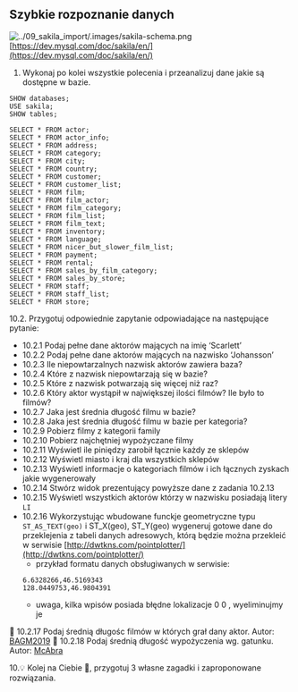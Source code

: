 ## Szybkie rozpoznanie danych

![../09_sakila_import/.images/sakila-schema.png](../09_sakila_import/.images/sakila-schema.png)
[https://dev.mysql.com/doc/sakila/en/](https://dev.mysql.com/doc/sakila/en/)

1. Wykonaj po kolei wszystkie polecenia i przeanalizuj dane jakie są dostępne w bazie.
```
SHOW databases;
USE sakila;
SHOW tables;
```
```
SELECT * FROM actor;
SELECT * FROM actor_info;
SELECT * FROM address;
SELECT * FROM category;
SELECT * FROM city;
SELECT * FROM country;
SELECT * FROM customer;
SELECT * FROM customer_list;
SELECT * FROM film;
SELECT * FROM film_actor;
SELECT * FROM film_category;
SELECT * FROM film_list;
SELECT * FROM film_text;
SELECT * FROM inventory;
SELECT * FROM language;
SELECT * FROM nicer_but_slower_film_list;
SELECT * FROM payment;
SELECT * FROM rental;
SELECT * FROM sales_by_film_category;
SELECT * FROM sales_by_store;
SELECT * FROM staff;
SELECT * FROM staff_list;
SELECT * FROM store;
```
10.2. Przygotuj odpowiednie zapytanie odpowiadające na następujące pytanie:
* 10.2.1 Podaj pełne dane aktorów mających na imię ‘Scarlett’
* 10.2.2 Podaj pełne dane aktorów mających na nazwisko ‘Johansson’
* 10.2.3 Ile niepowtarzalnych nazwisk aktorów zawiera baza?
* 10.2.4 Które z nazwisk niepowtarzają się w bazie?
* 10.2.5 Które z nazwisk potwarzają się więcej niż raz?
* 10.2.6 Który aktor wystąpił w największej ilości filmów? Ile było to filmów?
* 10.2.7 Jaka jest średnia długość filmu w bazie?
* 10.2.8 Jaka jest średnia długość filmu w bazie per kategoria?
* 10.2.9 Pobierz filmy z kategorii family
* 10.2.10 Pobierz najchętniej wypożyczane filmy
* 10.2.11 Wyświetl ile piniędzy zarobił łącznie każdy ze sklepów
* 10.2.12 Wyświetl miasto i kraj dla wszystkich sklepów
* 10.2.13 Wyświetl informacje o kategoriach filmów i ich łącznych zyskach jakie wygenerowały
* 10.2.14 Stwórz widok prezentujący powyższe dane z zadania 10.2.13
* 10.2.15 Wyświetl wszystkich aktorów którzy w nazwisku posiadają litery `LI`
* 10.2.16 Wykorzystując wbudowane funckje geometryczne typu `ST_AS_TEXT(geo)` i ST_X(geo), ST_Y(geo) wygeneruj gotowe dane do przeklejenia z tabeli danych adresowych, którą będzie można przekleić w serwisie [http://dwtkns.com/pointplotter/](http://dwtkns.com/pointplotter/)
    * przykład formatu danych obsługiwanych w serwisie:
    ```
    6.6328266,46.5169343
    128.0449753,46.9804391
    ```
    * uwaga, kilka wpisów posiada błędne lokalizacje 0 0 , wyeliminujmy je


:gem: 10.2.17 Podaj średnią długośc filmów w których grał dany aktor.
Autor: [BAGM2019](https://github.com/BAGM2019)
:gem: 10.2.18 Podaj średnią długość wypożyczenia wg. gatunku.
Autor: [McAbra](https://github.com/McAbra)


10.:bulb: Kolej na Ciebie :thinking:, przygotuj 3 własne zagadki i zaproponowane rozwiązania.


